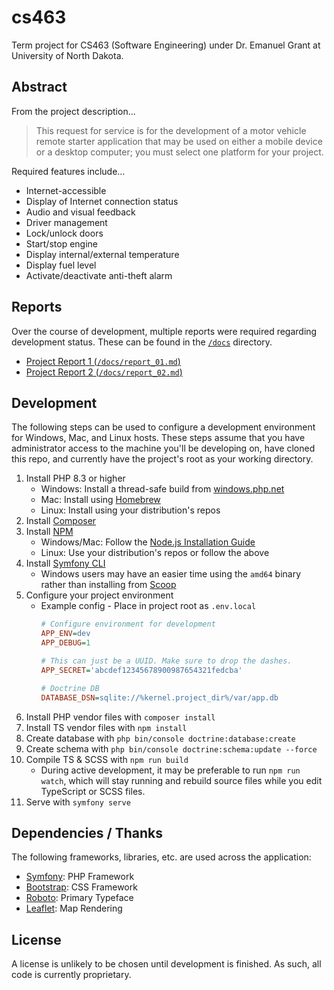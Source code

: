# cs463

Term project for CS463 (Software Engineering) under Dr. Emanuel Grant at University
of North Dakota.

## Abstract

From the project description...

> This request for service is for the development of a motor vehicle remote 
> starter application that may be used on either a mobile device or a desktop 
> computer; you must select one platform for your project.

Required features include...
 - Internet-accessible
 - Display of Internet connection status
 - Audio and visual feedback
 - Driver management
 - Lock/unlock doors
 - Start/stop engine
 - Display internal/external temperature
 - Display fuel level
 - Activate/deactivate anti-theft alarm

## Reports

Over the course of development, multiple reports were required regarding
development status. These can be found in the [`/docs`](/docs) directory.

 - [Project Report 1 (`/docs/report_01.md`)](/docs/report_01.md)
 - [Project Report 2 (`/docs/report_02.md`)](/docs/report_02.md)

## Development

The following steps can be used to configure a development environment for
Windows, Mac, and Linux hosts. These steps assume that you have administrator
access to the machine you'll be developing on, have cloned this repo, and
currently have the project's root as your working directory.

1. Install PHP 8.3 or higher
    - Windows: Install a thread-safe build from [windows.php.net](https://windows.php.net/download)
    - Mac: Install using [Homebrew](https://brew.sh)
    - Linux: Install using your distribution's repos
2. Install [Composer](https://getcomposer.org/download/)
3. Install [NPM](https://npmjs.com)
    - Windows/Mac: Follow the [Node.js Installation Guide](https://nodejs.org/en/download/)
    - Linux: Use your distribution's repos or follow the above
4. Install [Symfony CLI](https://symfony.com/download)
    - Windows users may have an easier time using the `amd64` binary
      rather than installing from [Scoop](https://scoop.sh/)
5. Configure your project environment
    - Example config - Place in project root as `.env.local`
      ```ini
      # Configure environment for development
      APP_ENV=dev
      APP_DEBUG=1
      
      # This can just be a UUID. Make sure to drop the dashes.
      APP_SECRET='abcdef12345678900987654321fedcba'
      
      # Doctrine DB
      DATABASE_DSN=sqlite://%kernel.project_dir%/var/app.db
      ```
6. Install PHP vendor files with `composer install`
7. Install TS vendor files with `npm install`
8. Create database with `php bin/console doctrine:database:create`
9. Create schema with `php bin/console doctrine:schema:update --force`
10. Compile TS & SCSS with `npm run build`
     - During active development, it may be preferable to run
       `npm run watch`, which will stay running and rebuild source
       files while you edit TypeScript or SCSS files.
11. Serve with `symfony serve`

## Dependencies / Thanks

The following frameworks, libraries, etc. are used across the application:

 - [Symfony](https://symfony.com): PHP Framework
 - [Bootstrap](https://getbootstrap.com): CSS Framework
 - [Roboto](https://github.com/googlefonts/roboto-2): Primary Typeface
 - [Leaflet](https://leafletjs.com): Map Rendering

## License

A license is unlikely to be chosen until development is finished. As such,
all code is currently proprietary.
